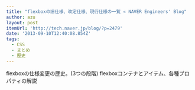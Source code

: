 ```yaml
---
title: "flexboxの旧仕様、改定仕様、現行仕様の一覧 « NAVER Engineers' Blog"
author: azu
layout: post
itemUrl: 'http://tech.naver.jp/blog/?p=2479'
date: '2013-09-10T12:40:08.854Z'
tags:
  - CSS
  - まとめ
  - 歴史
---
```

flexboxの仕様変更の歴史。(3つの段階)
flexboxコンテナとアイテム、各種プロパティの解説
